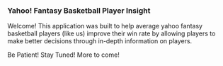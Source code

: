 ### Yahoo! Fantasy Basketball Player Insight

Welcome! This application was built to help average yahoo fantasy basketball players (like us) improve their win rate by allowing players to make better decisions through in-depth information on players.


Be Patient! Stay Tuned! More to come!
